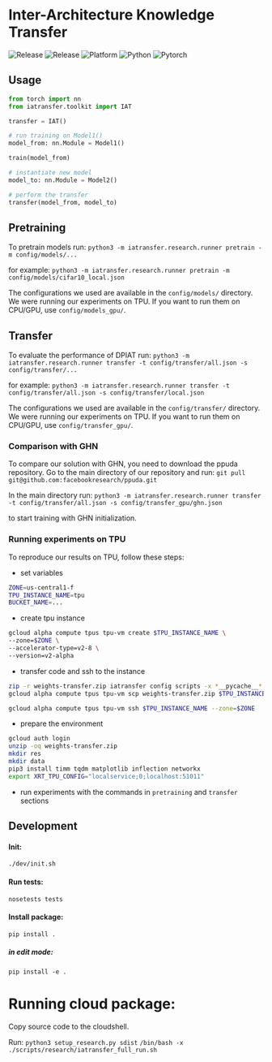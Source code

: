# Inter-Architecture Knowledge Transfer

![Release](https://img.shields.io/badge/toolkit-1.0.0-red)
![Release](https://img.shields.io/badge/research-1.0.0-red)
![Platform](https://img.shields.io/badge/platform-linux--64-blue)
![Python](https://img.shields.io/badge/python-x64%203.8.5-blue)
![Pytorch](https://img.shields.io/badge/torch-1.7.1-blue)

## Usage

```python
from torch import nn
from iatransfer.toolkit import IAT

transfer = IAT()

# run training on Model1()
model_from: nn.Module = Model1()

train(model_from)

# instantiate new model
model_to: nn.Module = Model2() 

# perform the transfer
transfer(model_from, model_to)
```

## Pretraining

To pretrain models run:
`python3 -m iatransfer.research.runner pretrain -m config/models/...`

for example:
`python3 -m iatransfer.research.runner pretrain -m config/models/cifar10_local.json`

The configurations we used are available in the `config/models/` directory. We were running our experiments on TPU. If you want to run them on CPU/GPU, use `config/models_gpu/`.

## Transfer

To evaluate the performance of DPIAT run:
`python3 -m iatransfer.research.runner transfer -t config/transfer/all.json -s config/transfer/...`

for example:
`python3 -m iatransfer.research.runner transfer -t config/transfer/all.json -s config/transfer/local.json`

The configurations we used are available in the `config/transfer/` directory. We were running our experiments on TPU. If you want to run them on CPU/GPU, use `config/transfer_gpu/`.

### Comparison with GHN

To compare our solution with GHN, you need to download the ppuda repository. Go to the main directory of our repository and run:
`git pull git@github.com:facebookresearch/ppuda.git`

In the main directory run:
`python3 -m iatransfer.research.runner transfer -t config/transfer/all.json -s config/transfer_gpu/ghn.json`

to start training with GHN initialization.

### Running experiments on TPU

To reproduce our results on TPU, follow these steps:
- set variables
```bash
ZONE=us-central1-f
TPU_INSTANCE_NAME=tpu
BUCKET_NAME=...
```
- create tpu instance
```bash
gcloud alpha compute tpus tpu-vm create $TPU_INSTANCE_NAME \
--zone=$ZONE \
--accelerator-type=v2-8 \
--version=v2-alpha
```
- transfer code and ssh to the instance
```bash
zip -r weights-transfer.zip iatransfer config scripts -x *__pycache__*
gcloud alpha compute tpus tpu-vm scp weights-transfer.zip $TPU_INSTANCE_NAME:. --zone=$ZONE

gcloud alpha compute tpus tpu-vm ssh $TPU_INSTANCE_NAME --zone=$ZONE
```
- prepare the environment
```bash
gcloud auth login
unzip -oq weights-transfer.zip
mkdir res
mkdir data
pip3 install timm tqdm matplotlib inflection networkx
export XRT_TPU_CONFIG="localservice;0;localhost:51011"
```
- run experiments with the commands in `pretraining` and `transfer` sections

## Development

#### Init:
`./dev/init.sh`

#### Run tests:
`nosetests tests`

#### Install package:
`pip install .`

##### in edit mode:
`pip install -e .`

# Running cloud package:
Copy source code to the cloudshell.

Run:
`python3 setup_research.py sdist` 
`/bin/bash -x ./scripts/research/iatransfer_full_run.sh`
